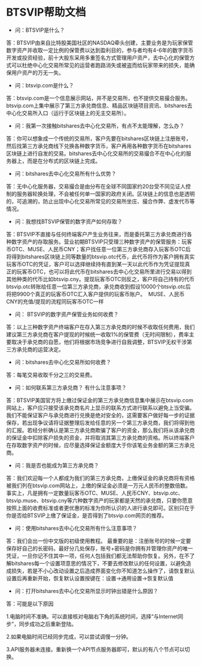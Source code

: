 # BTSVIP帮助文档

* 问：BTSVIP是什么？ 

答：BTSVIP由来自比特股美国社区的NASDAQ牵头创建，主要业务是为玩家保管数字资产并收取一定比例的保管费以达到盈利目的，参与者均有4-6年的数字货币开发或投资经验，前十大股东采用多重签名方式管理用户资产，去中心化的保管方式可以杜绝中心化交易所常见的运营者跑路消失或被盗而给玩家带来的损失，能确保用户资产的万无一失。

* 问：btsvip.com是什么？ 

答：btsvip.com是一个信息展示网站，并不是交易所，也不提供交易撮合服务。btsvip.com上集中展示了第三方承兑商信息、精品区块链项目资讯、bitshares去中心化交易所入口（运行于区块链上的无主交易所）。

* 问：我第一次接触bitshares去中心化交易所，有点不太能理解，怎么办？ 

答：你可以想象成一个传统的交易所，客户先要在bitshares区块链上注册账号，然后找第三方承兑商线下兑换各种数字货币，客户再用各种数字货币在bitshares区块链上进行自发的交易。bitshares去中心化交易所的交易撮合不在中心化的服务器上，而是在分布式的区块链上完成。

* 问：bitshares去中心化交易所有什么优势？

答：无中心化服务器，交易撮合是由分布在全球不同国家约20台受不同见证人控制的服务器轮换处理，不会被任何单一国家的政府关闭。区块链上的信息也是透明的，可追溯的，防止出现中心化交易所常见的交易所坐庄、撮合作弊、虚发代币等情况。

* 问：我想找BTSVIP保管的数字资产如何存取？ 

答：BTSVIP不直接与任何终端客户产生业务往来，而是委托第三方承兑商进行各种数字资产的存取服务。营业初期BTSVIP只受理三种数字资产的保管服务：玩客币OTC、MUSE、人民币CNY；客户找任意一位第三方承兑商存入玩客币OTC后将得到bitshares区块链上同等数量的btsvip.otc代币，此代币将作为客户拥有真实玩客币OTC的凭证，客户可以选择继续持有直到某一天以此代币作为凭证提现真正的玩客币OTC，也可以将此代币在bitshares去中心化交易所里进行交易以得到其他种类的代币比如btsvip.cny。提现玩客币OTC则反之，客户将自己持有的代币btsvip.otc转账给任意一位第三方承兑商，承兑商收到假设10000个btsvip.otc后将把9900个真正的玩客币OTC汇入客户提供的玩客币账户。 
MUSE、人民币CNY的充值/提现的流程同玩客币OTC一样

* 问： BTSVIP的数字资产保管业务如何收费？

答：以上三种数字资产终端客户在存入第三方承兑商的时候不收取任何费用，我们建议第三方承兑商在客户提现的时候统一收取1%的保管费（无时间限制），费率主要取决于承兑商的自愿，他们将根据市场竞争进行自我调整，BTSVIP无权干涉第三方承兑商的运营决定。

* 问：bitshares去中心化交易所如何收费？ 

答：每笔交易收取千分之三的交易费。

* 问：如何联系第三方承兑商？ 有什么注意事项？

答：BTSVIP美国官方将上缴过保证金的第三方承兑商信息集中展示在btsvip.com网站上，客户应只接受该承兑商名片上显示的联系方式进行联系以避免上当受骗。我们不能保证客户与承兑商进行兑换是绝对安全的，这需要客户做好每一步的证据保存，若出现争议请将证据整理后发给任意的另一个第三方承兑商，我们将得到他的汇报。若经分析确认是第三方承兑商欺骗了客户的资金，那么我们将从该承兑商的保证金中扣除客户损失的资金，并将取消其第三方承兑商的资格。所以终端客户在存取数字资产的时候，应尽量选择保证金额度大于你该笔业务金额的第三方承兑商。

* 问：我是否也能成为第三方承兑商？ 

答：我们欢迎每一个人都成为我们的第三方承兑商，上缴保证金的承兑商将有资格被我们列在btsvip.com网站上，上缴的保证金必须是一万元人民币的整数倍数。事实上，凡是拥有一定数量玩客币OTC、MUSE、人民币CNY、btsvip.otc、btsvip.muse、btsvip.cny等六种数字资产的玩家都是天然的承兑商，只要你愿意按照上面的收费标准或者更优惠的标准为你所认识的人进行承兑即可。区别只在于你是否给BTSVIP上缴了保证金，是否得到了btsvip.com网页的推荐。

* 问：使用bitshares去中心化交易所有什么注意事项？ 

答：我们会出一份中文版的初级使用教程。
 最重要的是：注册账号的时候一定要保存好自己的长密码，最好分几处保存，账号+密码是你拥有并管理你资产的唯一凭证，一旦你记不住其中一项，任何人包括我们都无法帮助你恢复。另外，在不了解bitshares每一个设置项意思的情况下，不要去修改默认的任何设置，以避免造成损失，若是不小心改动设置之后造成界面变化你不知道怎么操作了，请恢复默认设置后再重新开始，恢复默认设置按键在：设置→通用设置→恢复默认值

* 问：打开bitshares去中心化交易所显示时钟出错是什么原因？ 

答：可能是以下原因

1.电脑时间不准确。可以直接核对电脑右下角的系统时间，选择“与Internet同步”，同步成功之后重新登陆。

2.如果电脑时间已经同步完成，可以尝试调慢一分钟。

3.API服务器未连接。重新换一个API节点服务器即可，默认的有八个节点可以切换。